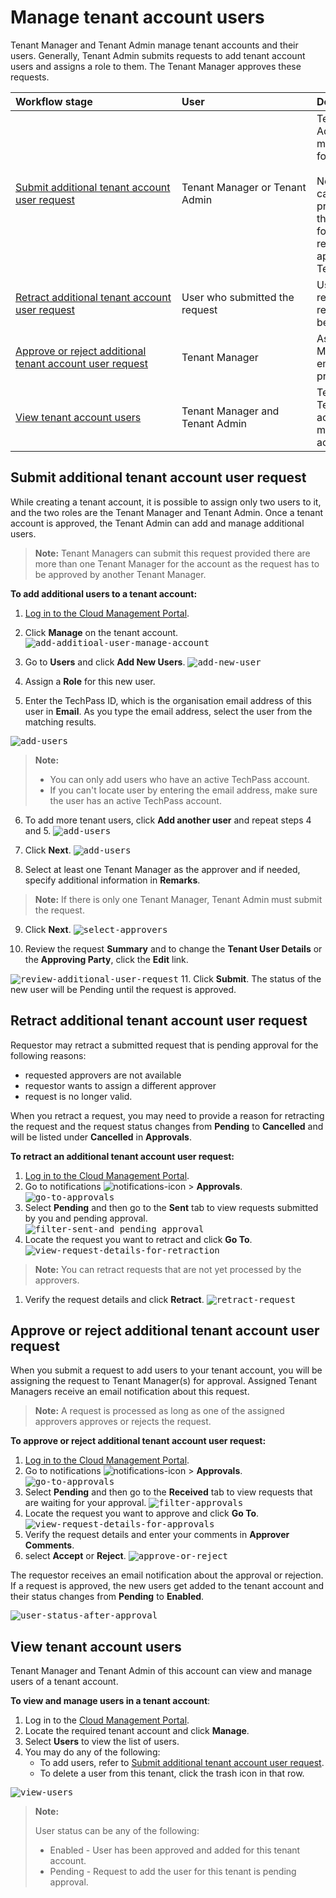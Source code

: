 # Manage tenant account users
Tenant Manager and Tenant Admin manage tenant accounts and their users. Generally, Tenant Admin submits requests to add tenant account users and assigns a role to them. The Tenant Manager approves these requests.

| <div style="width:250px">Workflow stage</div>  | <div style="width:200px">User</div> | <div style="width:200px">Description</div> |
| :------------------------------------------ |:-------------| :------------- |
| [Submit additional tenant account user request](#submit-additional-tenant-account-user-request) | Tenant Manager or Tenant Admin | Tenant Manager or Tenant Admin can add and manage additional users for the account. <br><br> Note: Tenant Managers can submit this request provided there are more than one Tenant Manager for the account as the request has to be approved by another Tenant Manager|
| [Retract additional tenant account user request](#retract-additional-tenant-account-user-request) | User who submitted the request | User who submitted the request can cancel a request as long as it is not been processed. |
| [Approve or reject additional tenant account user request](#approve-additional-tenant-account-user-request)| Tenant Manager | Assigned Tenant Managers receive an email notification to process the request.|
| [View tenant account users](#view-tenant-account-users) | Tenant Manager and Tenant Admin | Tenant Manager and Tenant Admin of this account can view and manage users of a tenant account.|

## Submit additional tenant account user request
While creating a tenant account, it is possible to assign only two users to it, and the two roles are the Tenant Manager and Tenant Admin. Once a tenant account is approved, the Tenant Admin can add and manage additional users.

> **Note:** Tenant Managers can submit this request provided there are more than one Tenant Manager for the account as the request has to be approved by another Tenant Manager.

**To add additional users to a tenant account:**

1. [Log in to the Cloud Management Portal](log-in-to-cmp).
2. Click **Manage** on the tenant account.
<kbd>![add-additioal-user-manage-account](images/add-additioal-user-manage-account.png)</kbd>
3. Go to **Users** and click **Add New Users**.
<kbd>![add-new-user](images/add-new-user.png)</kbd>

4. Assign a **Role** for this new user.
5. Enter the TechPass ID, which is the organisation email address of this user in **Email**. As you type the email address, select the user from the matching results.

  <kbd>![add-users](images/add-users-02.png)</kbd>

  > **Note:**
  >
  >- You can only add users who have an active TechPass account.
  >- If you can't locate user by entering the email address, make sure the user has an active TechPass account.

6. To add more tenant users, click **Add another user** and repeat steps 4 and 5.
<kbd>![add-users](images/add-users-01.png)</kbd>

7. Click **Next**.
<kbd>![add-users](images/add-users-03.png)</kbd>

8. Select at least one Tenant Manager as the approver and if needed, specify additional information in **Remarks**.
  > **Note:** If there is only one Tenant Manager, Tenant Admin must submit the request.

9. Click **Next**.
 <kbd>![select-approvers](images/select-approvers-01.png)</kbd>

10. Review the request **Summary** and to change the **Tenant User Details** or the **Approving Party**, click the **Edit** link.

  <kbd>![review-additional-user-request](images/review-additional-user-request.png)</kbd>
11. Click **Submit**. The status of the new user will be Pending until the request is approved.

## Retract additional tenant account user request
Requestor may retract a submitted request that is pending approval for the following reasons:
- requested approvers are not available
- requestor wants to assign a different approver
- request is no longer valid.

When you retract a request, you may need to provide a reason for retracting the request and the request status changes from **Pending** to **Cancelled** and will be listed under **Cancelled** in **Approvals**.

**To retract an additional tenant account user request:**
1. [Log in to the Cloud Management Portal](log-in-to-cmp).
1. Go to notifications ![notifications-icon](images/notifications-icon.png) > **Approvals**.
<kbd>![go-to-approvals](images/go-to-approvals.png)</kbd>
1. Select **Pending** and then go to the **Sent** tab to view requests submitted by you and pending approval.
<kbd>![filter-sent-and pending approval](images/filter-sent.png)</kbd>
1. Locate the request you want to retract and click **Go To**.
<kbd>![view-request-details-for-retraction](images/view-request-details-for-retraction.png)</kbd>
> **Note:**
> You can retract requests that are not yet processed by the approvers.

1. Verify the request details and click **Retract**.
<kbd>![retract-request](images/retract-request.png)</kbd>

## Approve or reject additional tenant account user request
When you submit a request to add users to your tenant account, you will be assigning the request to Tenant Manager(s) for approval. Assigned Tenant Managers receive an email notification about this request.

> **Note:**
> A request is processed as long as one of the assigned approvers approves or rejects the request.

**To approve or reject additional tenant account user request:**

1. [Log in to the Cloud Management Portal](log-in-to-cmp).
1. Go to notifications ![notifications-icon](images/notifications-icon.png) > **Approvals**.
<kbd>![go-to-approvals](images/go-to-approvals.png)</kbd>
1. Select **Pending** and then go to the **Received** tab to view requests that are waiting for your approval.
<kbd>![filter-approvals](images/filter-approvals.png)</kbd>
1. Locate the request you want to approve and click **Go To**.
<kbd>![view-request-details-for-approvals](images/view-request-details-for-approvals.png)</kbd>
1. Verify the request details and enter your comments in **Approver Comments**.
1. select **Accept** or **Reject**.
<kbd>![approve-or-reject](images/approve-or-reject.png)</kbd>

  The requestor receives an email notification about the approval or rejection. If a request is approved, the new users get added to the tenant account and their status changes from **Pending** to **Enabled**.

  <kbd>![user-status-after-approval](images/user-status-after-approval.png)</kbd>

## View tenant account users
Tenant Manager and Tenant Admin of this account can view and manage users of a tenant account.

**To view and manage users in a tenant account**:
1. Log in to the [Cloud Management Portal](log-in-to-cmp).
2. Locate the required tenant account and click **Manage**.
3. Select **Users** to view the list of users.
4. You may do any of the following:
   - To add users, refer to [Submit additional tenant account user request](#submit-additional-tenant-account-user-request).
   - To delete a user from this tenant, click the trash icon in that row.

<kbd>![view-users](images/view-users.png)</kbd>   


> **Note:**
>
> User status can be any of the following:
>- Enabled - User has been approved and added for this tenant account.
>- Pending - Request to add the user for this tenant is pending approval.   
